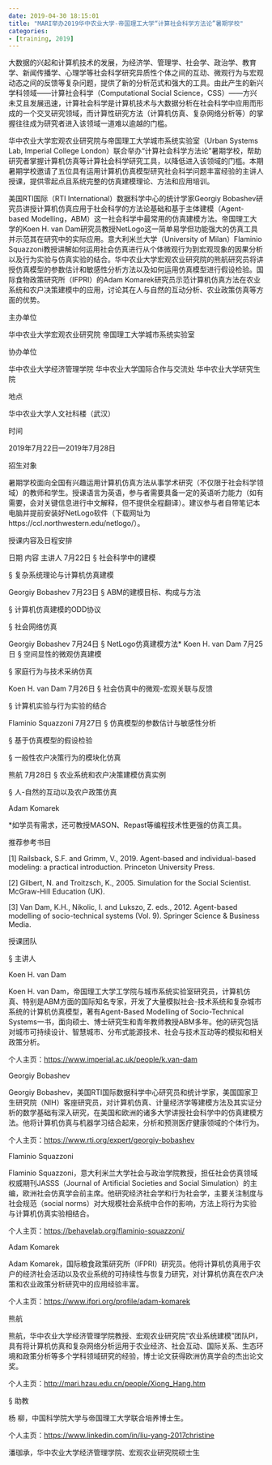 ```yaml
---
date: 2019-04-30 18:15:01
title: "MARI举办2019华中农业大学-帝国理工大学“计算社会科学方法论”暑期学校"
categories:
- [training, 2019]
---
```







大数据的兴起和计算机技术的发展，为经济学、管理学、社会学、政治学、教育学、新闻传播学、心理学等社会科学研究异质性个体之间的互动、微观行为与宏观动态之间的反馈等复杂问题，提供了新的分析范式和强大的工具。由此产生的新兴学科领域——计算社会科学（Computational Social Science，CSS）——方兴未艾且发展迅速，计算社会科学是计算机技术与大数据分析在社会科学中应用而形成的一个交叉研究领域，而计算性研究方法（计算机仿真、复杂网络分析等）的掌握往往成为研究者进入该领域一道难以逾越的门槛。

华中农业大学宏观农业研究院与帝国理工大学城市系统实验室（Urban Systems Lab, Imperial College London）联合举办“计算社会科学方法论”暑期学校，帮助研究者掌握计算机仿真等计算社会科学研究工具，以降低进入该领域的门槛。本期暑期学校邀请了五位具有运用计算机仿真模型研究社会科学问题丰富经验的主讲人授课，提供零起点且系统完整的仿真建模理论、方法和应用培训。


美国RTI国际（RTI International）数据科学中心的统计学家Georgiy Bobashev研究员讲授计算机仿真应用于社会科学的方法论基础和基于主体建模（Agent-based Modelling，ABM）这一社会科学中最常用的仿真建模方法。帝国理工大学的Koen H. van Dam研究员教授NetLogo这一简单易学但功能强大的仿真工具并示范其在研究中的实际应用。意大利米兰大学（University of Milan）Flaminio Squazzoni教授讲解如何运用社会仿真进行从个体微观行为到宏观现象的因果分析以及行为实验与仿真实验的结合。华中农业大学宏观农业研究院的熊航研究员将讲授仿真模型的参数估计和敏感性分析方法以及如何运用仿真模型进行假设检验。国际食物政策研究所（IFPRI）的Adam Komarek研究员示范计算机仿真方法在农业系统和农户决策建模中的应用，讨论其在人与自然的互动分析、农业政策仿真等方面的优势。


主办单位

华中农业大学宏观农业研究院  帝国理工大学城市系统实验室

协办单位

华中农业大学经济管理学院  华中农业大学国际合作与交流处  华中农业大学研究生院

地点

华中农业大学人文社科楼（武汉）

时间

2019年7月22日—2019年7月28日

招生对象

暑期学校面向全国有兴趣运用计算机仿真方法从事学术研究（不仅限于社会科学领域）的教师和学生。授课语言为英语，参与者需要具备一定的英语听力能力（如有需要，会对关键信息进行中文解释，但不提供全程翻译）。建议参与者自带笔记本电脑并提前安装好NetLogo软件（下载网址为https://ccl.northwestern.edu/netlogo/）。

授课内容及日程安排

日期	内容	主讲人
7月22日
§ 社会科学中的建模

§ 复杂系统理论与计算机仿真建模

Georgiy   Bobashev
7月23日
§ ABM的建模目标、构成与方法

§ 计算机仿真建模的ODD协议

§ 社会网络仿真

Georgiy   Bobashev
7月24日	§ NetLogo仿真建模方法*	Koen   H. van Dam
7月25日
§ 空间显性的微观仿真建模

§ 家庭行为与技术采纳仿真

Koen   H. van Dam
7月26日
§ 社会仿真中的微观-宏观关联与反馈

§ 计算机实验与行为实验的结合

Flaminio   Squazzoni
7月27日
§ 仿真模型的参数估计与敏感性分析

§ 基于仿真模型的假设检验

§ 一般性农户决策行为的模块化仿真

熊航
7月28日
§ 农业系统和农户决策建模仿真实例

§ 人-自然的互动以及农户政策仿真

Adam   Komarek


*如学员有需求，还可教授MASON、Repast等编程技术性更强的仿真工具。



推荐参考书目



[1] Railsback, S.F. and Grimm, V., 2019. Agent-based and individual-based modeling: a practical introduction. Princeton University Press.

[2] Gilbert, N. and Troitzsch, K., 2005. Simulation for the Social Scientist. McGraw-Hill Education (UK).

[3] Van Dam, K.H., Nikolic, I. and Lukszo, Z. eds., 2012. Agent-based modelling of socio-technical systems (Vol. 9). Springer Science & Business Media.


授课团队

§ 主讲人







Koen H. van Dam



Koen H. van Dam，帝国理工大学工学院与城市系统实验室研究员，计算机仿真、特别是ABM方面的国际知名专家，开发了大量模拟社会-技术系统和复杂城市系统的计算机仿真模型，著有Agent-Based Modelling of Socio-Technical Systems一书，面向硕士、博士研究生和青年教师教授ABM多年。他的研究包括对城市可持续设计、智慧城市、分布式能源技术、社会与技术互动等的模拟和相关政策分析。



个人主页：https://www.imperial.ac.uk/people/k.van-dam
















Georgiy Bobashev



Georgiy Bobashev，美国RTI国际数据科学中心研究员和统计学家，美国国家卫生研究院（NIH）客座研究员，对计算机仿真、计量经济学等建模方法及其实证分析的数学基础有深入研究，在美国和欧洲的诸多大学讲授社会科学中的仿真建模方法。他将计算机仿真与机器学习结合起来，分析和预测医疗健康领域的个体行为。



个人主页：https://www.rti.org/expert/georgiy-bobashev









Flaminio Squazzoni



Flaminio Squazzoni，意大利米兰大学社会与政治学院教授，担任社会仿真领域权威期刊JASSS（Journal of Artificial Societies and Social Simulation）的主编，欧洲社会仿真学会前主席。他研究经济社会学和行为社会学，主要关注制度与社会规范（social norms）对大规模社会系统中合作的影响，方法上将行为实验与计算机仿真实验相结合。



个人主页：https://behavelab.org/flaminio-squazzoni/









Adam Komarek



Adam Komarek，国际粮食政策研究所（IFPRI）研究员。他将计算机仿真用于农户的经济社会活动以及农业系统的可持续性与恢复力研究，对计算机仿真在农户决策和农业政策分析研究中的应用经验丰富。



个人主页：https://www.ifpri.org/profile/adam-komarek









熊航



熊航，华中农业大学经济管理学院教授、宏观农业研究院“农业系统建模”团队PI，具有将计算机仿真和复杂网络分析运用于农业经济、社会互动、国际关系、生态环境和政策分析等多个学科领域研究的经验，博士论文获得欧洲仿真学会的杰出论文奖。



个人主页：http://mari.hzau.edu.cn/people/Xiong_Hang.htm



§ 助教



杨  柳，中国科学院大学与帝国理工大学联合培养博士生。

个人主页：https://www.linkedin.com/in/liu-yang-2017christine

潘珈承，华中农业大学经济管理学院、宏观农业研究院硕士生